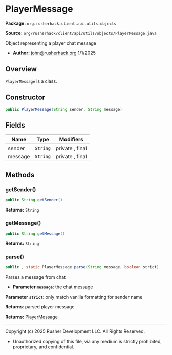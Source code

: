 # PlayerMessage

**Package:** `org.rusherhack.client.api.utils.objects`

**Source:** `org/rusherhack/client/api/utils/objects/PlayerMessage.java`

Object representing a player chat message
* **Author:** john@rusherhack.org 1/1/2025



## Overview

`PlayerMessage` is a class.

## Constructor

```java
public PlayerMessage(String sender, String message)
```

## Fields

| Name | Type | Modifiers |
|------|------|----------|
| sender | `String` | private , final |
| message | `String` | private , final |


## Methods

### getSender()

```java
public String getSender()
```

**Returns:** `String`

### getMessage()

```java
public String getMessage()
```

**Returns:** `String`

### parse()

```java
public , static PlayerMessage parse(String message, boolean strict)
```

Parses a message from chat
* **Parameter `message`**: the chat message


**Parameter `strict`**: only match vanilla formatting for sender name


**Returns**: parsed player message



**Returns:** [PlayerMessage](PlayerMessage.md)

---

Copyright (c) 2025 Rusher Development LLC. All Rights Reserved.
* Unauthorized copying of this file, via any medium is strictly prohibited, proprietary, and confidential.
